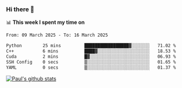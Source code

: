 ### Hi there 👋

📊 **This week I spent my time on**
<!--START_SECTION:waka-->

```txt
From: 09 March 2025 - To: 16 March 2025

Python        25 mins         █████████████████▓░░░░░░░   71.02 %
C++           6 mins          ████▓░░░░░░░░░░░░░░░░░░░░   18.53 %
Cuda          2 mins          █▓░░░░░░░░░░░░░░░░░░░░░░░   06.93 %
SSH Config    0 secs          ▒░░░░░░░░░░░░░░░░░░░░░░░░   01.65 %
YAML          0 secs          ▒░░░░░░░░░░░░░░░░░░░░░░░░   01.37 %
```

<!--END_SECTION:waka-->


[![Paul's github stats](https://github-readme-stats.vercel.app/api?username=mickeyouyou&theme=dracula&show_icons=true)](https://github.com/anuraghazra/github-readme-stats)
